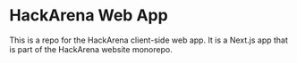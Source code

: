 # HackArena Web App

This is a repo for the HackArena client-side web app. It is a Next.js app that is part of the HackArena website monorepo.
